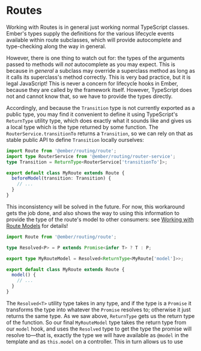 # Routes

Working with Routes is in general just working normal TypeScript classes. Ember's types supply the definitions for the various lifecycle events available within route subclasses, which will provide autocomplete and type-checking along the way in general.

However, there is one thing to watch out for: the types of the arguments passed to methods will _not_ autocomplete as you may expect. This is because in _general_ a subclass may override a superclass method as long as it calls its superclass's method correctly. This is very bad practice, but it is legal JavaScript! This is never a concern for lifecycle hooks in Ember, because they are called by the framework itself. However, TypeScript does not and cannot know that, so we have to provide the types directly.

Accordingly, and because the `Transition` type is not currently exported as a public type, you may find it convenient to define it using TypeScript's `ReturnType` utility type, which does exactly what it sounds like and gives us a local type which is the type returned by some function. The `RouterService.transitionTo` returns a `Transition`, so we can rely on that as stable public API to define `Transition` locally ourselves:

```typescript
import Route from '@ember/routing/route';
import type RouterService from '@ember/routing/router-service';
type Transition = ReturnType<RouterService['transitionTo']>;

export default class MyRoute extends Route {
  beforeModel(transition: Transition) {
    // ...
  }
}
```

This inconsistency will be solved in the future. For now, this workaround gets the job done, and also shows the way to using this information to provide the type of the route's model to other consumers: see [Working with Route Models](../cookbook/working-with-route-models.md) for details!

```typescript
import Route from '@ember/routing/route';

type Resolved<P> = P extends Promise<infer T> ? T : P;

export type MyRouteModel = Resolved<ReturnType<MyRoute['model']>>;

export default class MyRoute extends Route {
  model() {
    // ...
  }
}
```

The `Resolved<T>` utility type takes in any type, and if the type is a `Promise` it transforms the type into whatever the `Promise` resolves to; otherwise it just returns the same type. As we saw above, `ReturnType` gets us the return type of the function. So our final `MyRouteModel` type takes the return type from our `model` hook, and uses the `Resolved` type to get the type the promise will resolve to—that is, exactly the type we will have available as `@model` in the template and as `this.model` on a controller. This in turn allows us to use

